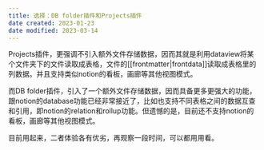 ```yaml
---
title: 选择：DB folder插件和Projects插件
date created: 2023-01-23
date modified: 2023-03-14
---
```


Projects插件，更强调不引入额外文件存储数据，因而其就是利用dataview将某个文件夹下的文件读取成表格，文件的[[frontmatter|frontdata]]读取成表格里的列数据。并且支持类似notion的看板，画廊等其他视图模式。

而DB folder插件，引入了一个额外文件存储数据，因而具备更多更强大的功能，跟notion的database功能已经非常接近了，比如也支持不同表格之间的数据互查和引用，即notion的relation和rollup功能。但遗憾的是，目前还不支持notion的看板，画廊等其他视图模式。

目前用起来，二者体验各有优劣，再观察一段时间，可以都用用看。
